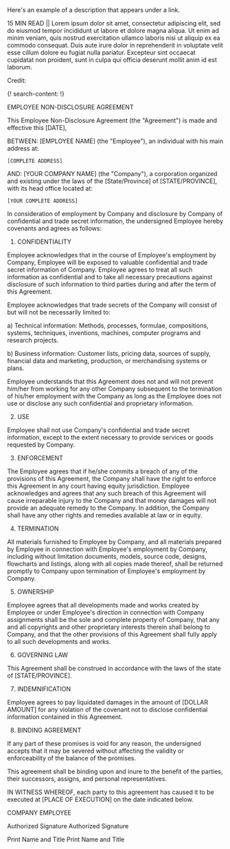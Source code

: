 Here's an example of a description that appears under a link.

15 MIN READ || Lorem ipsum dolor sit amet, consectetur adipiscing elit, sed do eiusmod tempor incididunt ut labore et dolore magna aliqua. Ut enim ad minim veniam, quis nostrud exercitation ullamco laboris nisi ut aliquip ex ea commodo consequat. Duis aute irure dolor in reprehenderit in voluptate velit esse cillum dolore eu fugiat nulla pariatur. Excepteur sint occaecat cupidatat non proident, sunt in culpa qui officia deserunt mollit anim id est laborum.

Credit: []()


{! search-content: !}

EMPLOYEE NON-DISCLOSURE AGREEMENT



This Employee Non-Disclosure Agreement (the "Agreement") is made and effective this [DATE],


BETWEEN:	[EMPLOYEE NAME] (the "Employee"), an individual with his main address at:

	[COMPLETE ADDRESS]


AND:	[YOUR COMPANY NAME] (the "Company"), a corporation organized and existing under the laws of the [State/Province] of [STATE/PROVINCE], with its head office located at:

	[YOUR COMPLETE ADDRESS]


In consideration of employment by Company and disclosure by Company of confidential and trade secret information, the undersigned Employee hereby covenants and agrees as follows:


1.	CONFIDENTIALITY

Employee acknowledges that in the course of Employee's employment by Company, Employee will be exposed to valuable confidential and trade secret information of Company. Employee agrees to treat all such information as confidential and to take all necessary precautions against disclosure of such information to third parties during and after the term of this Agreement.

Employee acknowledges that trade secrets of the Company will consist of but will not be necessarily limited to:

a)	Technical information: Methods, processes, formulae, compositions, systems, techniques, inventions, machines, computer programs and research projects.

b)	Business information: Customer lists, pricing data, sources of supply, financial data and marketing, production, or merchandising systems or plans.

Employee understands that this Agreement does not and will not prevent him/her from working for any other Company subsequent to the termination of his/her employment with the Company as long as the Employee does not use or disclose any such confidential and proprietary information.


2.	USE

Employee shall not use Company's confidential and trade secret information, except to the extent
necessary to provide services or goods requested by Company.


3.	ENFORCEMENT

The Employee agrees that if he/she commits a breach of any of the provisions of this Agreement, the Company shall have the right to enforce this Agreement in any court having equity jurisdiction. Employee acknowledges and agrees that any such breach of this Agreement will cause irreparable injury to the Company and that money damages will not provide an adequate remedy to the Company. In addition, the Company shall have any other rights and remedies available at law or in equity.


4.	TERMINATION

All materials furnished to Employee by Company, and all materials prepared by Employee in connection with Employee's employment by Company, including without limitation documents, models, source code, designs, flowcharts and listings, along with all copies made thereof, shall be returned promptly to Company upon termination of Employee's employment by Company.


5.	OWNERSHIP

Employee agrees that all developments made and works created by Employee or under Employee's direction in connection with Company assignments shall be the sole and complete property of Company, that any and all copyrights and other proprietary interests therein shall belong to Company, and that the other provisions of this Agreement shall fully apply to all such developments and works.


6.	GOVERNING LAW

This Agreement shall be construed in accordance with the laws of the state of [STATE/PROVINCE].


7.	INDEMNIFICATION
 
Employee agrees to pay liquidated damages in the amount of [DOLLAR AMOUNT] for any violation of the covenant not to disclose confidential information contained in this Agreement.


8.	BINDING AGREEMENT

If any part of these promises is void for any reason, the undersigned accepts that it may be severed without affecting the validity or enforceability of the balance of the promises.

This agreement shall be binding upon and inure to the benefit of the parties, their successors, assigns, and personal representatives.


IN WITNESS WHEREOF, each party to this agreement has caused it to be executed at [PLACE OF EXECUTION] on the date indicated below.


COMPANY						EMPLOYEE



													
Authorized Signature					Authorized Signature

													
Print Name and Title					Print Name and Title



